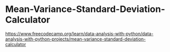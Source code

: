 # Mean-Variance-Standard-Deviation-Calculator
https://www.freecodecamp.org/learn/data-analysis-with-python/data-analysis-with-python-projects/mean-variance-standard-deviation-calculator
